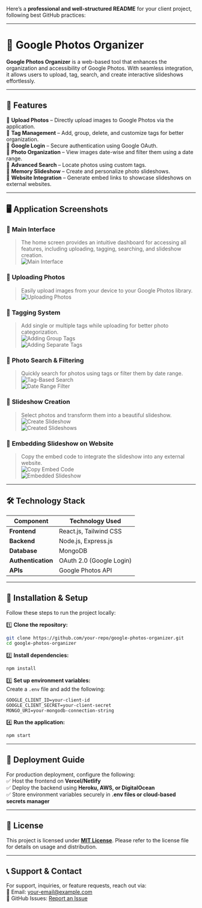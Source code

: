Here’s a **professional and well-structured README** for your client project, following best GitHub practices:  

---

# 📸 **Google Photos Organizer**  

**Google Photos Organizer** is a web-based tool that enhances the organization and accessibility of Google Photos. With seamless integration, it allows users to upload, tag, search, and create interactive slideshows effortlessly.  

---

## 🚀 **Features**  

🔹 **Upload Photos** – Directly upload images to Google Photos via the application.  
🔹 **Tag Management** – Add, group, delete, and customize tags for better organization.  
🔹 **Google Login** – Secure authentication using Google OAuth.  
🔹 **Photo Organization** – View images date-wise and filter them using a date range.  
🔹 **Advanced Search** – Locate photos using custom tags.  
🔹 **Memory Slideshow** – Create and personalize photo slideshows.  
🔹 **Website Integration** – Generate embed links to showcase slideshows on external websites.  

---

## 🖥️ **Application Screenshots**  

### 🔹 **Main Interface**  
> The home screen provides an intuitive dashboard for accessing all features, including uploading, tagging, searching, and slideshow creation.  
![Main Interface](showcase/1_main_interface.png)  

### 🔹 **Uploading Photos**  
> Easily upload images from your device to your Google Photos library.  
![Uploading Photos](showcase/2_uploading_images_uploading_interface.png)  

### 🔹 **Tagging System**  
> Add single or multiple tags while uploading for better photo categorization.  
![Adding Group Tags](showcase/3_adding_grouptags_uploading_interface.png)  
![Adding Separate Tags](showcase/4_adding_seperate_tags_uploading_interface.png)  

### 🔹 **Photo Search & Filtering**  
> Quickly search for photos using tags or filter them by date range.  
![Tag-Based Search](showcase/5_tag_based_search.png)  
![Date Range Filter](showcase/6_filter_range_photos_using_date_range.png)  

### 🔹 **Slideshow Creation**  
> Select photos and transform them into a beautiful slideshow.  
![Create Slideshow](showcase/7_create_slideshow.png)  
![Created Slideshows](showcase/8_created_slideshows_interface.png)  

### 🔹 **Embedding Slideshow on Website**  
> Copy the embed code to integrate the slideshow into any external website.  
![Copy Embed Code](showcase/9_copy_code_of_created_slideshow.png)  
![Embedded Slideshow](showcase/10_embeded_slideshow_demo_in_website.png)  

---

## 🛠️ **Technology Stack**  

| Component    | Technology Used       |
|-------------|----------------------|
| **Frontend** | React.js, Tailwind CSS |
| **Backend** | Node.js, Express.js  |
| **Database** | MongoDB  |
| **Authentication** | OAuth 2.0 (Google Login)  |
| **APIs** | Google Photos API  |

---

## 🔧 **Installation & Setup**  

Follow these steps to run the project locally:  

1️⃣ **Clone the repository:**  
```sh
git clone https://github.com/your-repo/google-photos-organizer.git
cd google-photos-organizer
```  

2️⃣ **Install dependencies:**  
```sh
npm install
```  

3️⃣ **Set up environment variables:**  
Create a `.env` file and add the following:  
```
GOOGLE_CLIENT_ID=your-client-id
GOOGLE_CLIENT_SECRET=your-client-secret
MONGO_URI=your-mongodb-connection-string
```  

4️⃣ **Run the application:**  
```sh
npm start
```  

---

## 🚀 **Deployment Guide**  

For production deployment, configure the following:  
✅ Host the frontend on **Vercel/Netlify**  
✅ Deploy the backend using **Heroku, AWS, or DigitalOcean**  
✅ Store environment variables securely in **.env files or cloud-based secrets manager**  

---

## 📜 **License**  

This project is licensed under **[MIT License](LICENSE)**. Please refer to the license file for details on usage and distribution.  

---

## 📞 **Support & Contact**  

For support, inquiries, or feature requests, reach out via:  
📧 Email: [your-email@example.com](mailto:your-email@example.com)  
🐙 GitHub Issues: [Report an Issue](https://github.com/your-repo/issues)  
